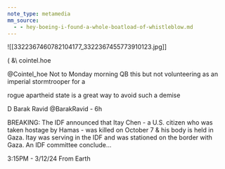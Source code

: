 ```yaml
---
note_type: metamedia
mm_source:
  - - hey-boeing-i-found-a-whole-boatload-of-whistleblow.md
---
```


![[3322367460782104177_3322367455773910123.jpg]]

( &\ cointel.hoe

@Cointel_hoe
Not to Monday morning QB this but not
volunteering as an imperial stormtrooper for a

rogue apartheid state is a great way to avoid
such a demise

D Barak Ravid @BarakRavid - 6h

BREAKING: The IDF announced that Itay Chen - a
U.S. citizen who was taken hostage by Hamas -
was killed on October 7 & his body is held in Gaza.
Itay was serving in the IDF and was stationed on
the border with Gaza. An IDF committee conclude...

3:15PM - 3/12/24 From Earth

